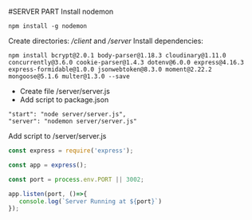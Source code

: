 #SERVER PART
Install nodemon

```
npm install -g nodemon
```

Create directories: */client* and */server*
Install dependencies:

```
npm install bcrypt@2.0.1 body-parser@1.18.3 cloudinary@1.11.0 concurrently@3.6.0 cookie-parser@1.4.3 dotenv@6.0.0 express@4.16.3 express-formidable@1.0.0 jsonwebtoken@8.3.0 moment@2.22.2 mongoose@5.1.6 multer@1.3.0 --save
```
- Create file /server/server.js
- Add script to package.json

```
"start": "node server/server.js",
"server": "nodemon server/server.js"
```

Add script to /server/server.js


```javascript
const express = require('express');

const app = express();

const port = process.env.PORT || 3002;

app.listen(port, ()=>{
   console.log(`Server Running at ${port}`)
});
```
